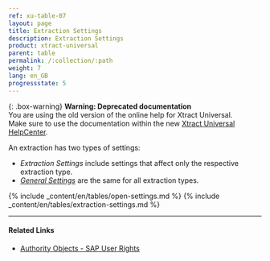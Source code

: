 ```yaml
---
ref: xu-table-07
layout: page
title: Extraction Settings 
description: Extraction Settings
product: xtract-universal
parent: table
permalink: /:collection/:path
weight: 7
lang: en_GB
progressstate: 5
---
```


{: .box-warning}
**Warning: Deprecated documentation** <br>
You are using the old version of the online help for Xtract Universal.<br>
Make sure to use the documentation within the new [Xtract Universal HelpCenter](https://helpcenter.theobald-software.com/xtract-universal/documentation/introduction/).

An extraction has two types of settings: 
- *Extraction Settings* include settings that affect only the respective extraction type.
- [*General Settings*](../table/general-settings) are the same for all extraction types. 

{% include _content/en/tables/open-settings.md  %}
{% include _content/en/tables/extraction-settings.md  %}

***********
#### Related Links
- [Authority Objects - SAP User Rights](https://kb.theobald-software.com/sap/authority-objects-sap-user-rights)